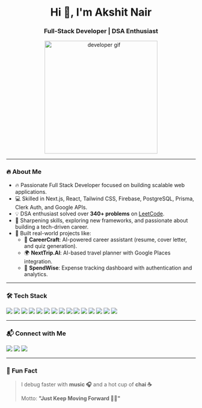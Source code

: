 <h1 align="center">Hi 👋, I'm Akshit Nair</h1>
<h3 align="center">Full-Stack Developer | DSA Enthusiast</h3>

<p align="center">
  <img src="https://i.pinimg.com/originals/81/17/8b/81178b47a8598f0c81c4799f2cdd4057.gif" alt="developer gif" width="300" />
</p>

---

### 🔥 About Me

- 🔥 Passionate Full Stack Developer focused on building scalable web applications.  
- 💻 Skilled in Next.js, React, Tailwind CSS, Firebase, PostgreSQL, Prisma, Clerk Auth, and Google APIs.  
- 💡 DSA enthusiast solved over **340+ problems** on [LeetCode](https://leetcode.com/u/AK4Rocks/).  
- 📘 Sharpening skills, exploring new frameworks, and passionate about building a tech-driven career.  
- 🚀 Built real-world projects like:
  - 🎯 **CareerCraft**: AI-powered career assistant (resume, cover letter, and quiz generation).
  - 🌍 **NextTrip.AI**: AI-based travel planner with Google Places integration.
  - 💸 **SpendWise**: Expense tracking dashboard with authentication and analytics.

---

### 🛠️ Tech Stack

<p align="left">
  <img src="https://img.shields.io/badge/Next.js-000?style=for-the-badge&logo=next.js&logoColor=white"/>
  <img src="https://img.shields.io/badge/React-61DAFB?style=for-the-badge&logo=react&logoColor=black"/>
  <img src="https://img.shields.io/badge/JavaScript-F7DF1E?style=for-the-badge&logo=javascript&logoColor=black"/>
  <img src="https://img.shields.io/badge/HTML5-E34F26?style=for-the-badge&logo=html5&logoColor=white"/>
  <img src="https://img.shields.io/badge/CSS3-1572B6?style=for-the-badge&logo=css3&logoColor=white"/>
  <img src="https://img.shields.io/badge/Tailwind_CSS-38B2AC?style=for-the-badge&logo=tailwind-css&logoColor=white"/>
  <img src="https://img.shields.io/badge/Google_Gemini-FF6D00?style=for-the-badge&logo=google&logoColor=white"/>
  <img src="https://img.shields.io/badge/Firebase-FFCA28?style=for-the-badge&logo=firebase&logoColor=black"/>
  <img src="https://img.shields.io/badge/PostgreSQL-336791?style=for-the-badge&logo=postgresql&logoColor=white"/>
  <img src="https://img.shields.io/badge/Clerk-FFFFFF?style=for-the-badge&logo=clerk&logoColor=black"/>
  <img src="https://img.shields.io/badge/Prisma-2D3748?style=for-the-badge&logo=prisma&logoColor=white"/>
  <img src="https://img.shields.io/badge/Vercel-000?style=for-the-badge&logo=vercel&logoColor=white"/>
  <img src="https://img.shields.io/badge/Git-F05032?style=for-the-badge&logo=git&logoColor=white"/>
  <img src="https://img.shields.io/badge/GitHub-181717?style=for-the-badge&logo=github&logoColor=white"/>
  <img src="https://img.shields.io/badge/VSCode-007ACC?style=for-the-badge&logo=visual-studio-code&logoColor=white"/>
</p>

---

### 📬 Connect with Me

<p>
  <a href="https://www.linkedin.com/in/akshit-nair-a97615257/" target="_blank"><img src="https://img.shields.io/badge/LinkedIn-blue?style=for-the-badge&logo=linkedin&logoColor=white" /></a>
  <a href="https://github.com/AK4CODER" target="_blank"><img src="https://img.shields.io/badge/GitHub-000?style=for-the-badge&logo=github&logoColor=white" /></a>
  <a href="mailto:akshitnair2004@gmail.com"><img src="https://img.shields.io/badge/Email-D14836?style=for-the-badge&logo=gmail&logoColor=white" /></a>
</p>

---

### 🎯 Fun Fact

> I debug faster with **music 🎧** and a hot cup of **chai ☕**  
>  
> Motto: **"Just Keep Moving Forward 🚶‍♂️"**
